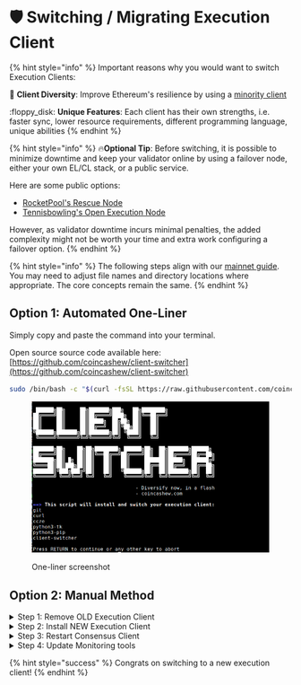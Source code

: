 # 🛡 Switching / Migrating Execution Client

{% hint style="info" %}
Important reasons why you would want to switch Execution Clients:

:owl: **Client Diversity**: Improve Ethereum's resilience by using a [minority client](https://mirror.xyz/jmcook.eth/S7ONEka\_0RgtKTZ3-dakPmAHQNPvuj15nh0YGKPFriA)

:floppy\_disk: **Unique Features**: Each client has their own strengths, i.e. faster sync, lower resource requirements, different programming language, unique abilities
{% endhint %}

{% hint style="info" %}
:fire:**Optional Tip**: Before switching, it is possible to minimize downtime and keep your validator online by using a failover node, either your own EL/CL stack, or a public service.

Here are some public options:

* [RocketPool's Rescue Node](https://rescuenode.com/docs/how-to-connect/solo)
* [Tennisbowling's Open Execution Node](https://openexecution.tennisbowling.com/)

However, as validator downtime incurs minimal penalties, the added complexity might not be worth your time and extra work configuring a failover option.
{% endhint %}

{% hint style="info" %}
The following steps align with our [mainnet guide](../). You may need to adjust file names and directory locations where appropriate. The core concepts remain the same.
{% endhint %}

## Option 1: Automated One-Liner

Simply copy and paste the command into your terminal.

Open source source code available here: [https://github.com/coincashew/client-switcher](https://github.com/coincashew/client-switcher)

```bash
sudo /bin/bash -c "$(curl -fsSL https://raw.githubusercontent.com/coincashew/client-switcher/master/install.sh)"
```

<figure><img src="../../../../.gitbook/assets/client-switcher.png" alt=""><figcaption><p>One-liner screenshot</p></figcaption></figure>

## Option 2: Manual Method

<details>

<summary>Step 1: Remove OLD Execution Client</summary>

Stop execution client and remove the service user, data paths, binaries and service files.

```bash
# Stop Execution Client
sudo systemctl stop execution
sudo systemctl disable execution

# Remove service file
sudo rm /etc/systemd/system/execution.service

# Nethermind
sudo rm -rf /usr/local/bin/nethermind
sudo rm -rf /var/lib/nethermind

# Besu
sudo rm -rf /usr/local/bin/besu
sudo rm -rf /var/lib/besu

# Geth
sudo rm -rf /usr/local/bin/geth
sudo rm -rf /var/lib/geth

# Erigon
sudo rm -rf /usr/local/bin/erigon
sudo rm -rf /var/lib/erigon

# Reth
sudo rm -rf /usr/local/bin/reth
sudo rm -rf /var/lib/reth

# Remove service user
sudo userdel execution
```

</details>

<details>

<summary>Step 2: Install NEW Execution Client</summary>

Follow the instructions found under section: [Installing a new Execution Client.](../part-i-installation/step-3-installing-execution-client/)

***

:fire:**Tip**: As well as being a minority client, **Nethermind** is known to be incredibly fast at syncing, often as quick as 2 hours with fast NVME drives.

</details>

<details>

<summary>Step 3: Restart Consensus Client</summary>

Ensure the consensus client establishes a connection to the new execution client.

```bash
sudo systemctl restart consensus
```

</details>

<details>

<summary>Step 4: Update Monitoring tools</summary>

**Promentheus and Grafana**:

* Revisit the [monitoring guide](../part-i-installation/monitoring-your-validator-with-grafana-and-prometheus.md) and update your `prometheus.yml`configuration for the new execution client.
* Ensure prometheus is connected to your new execution client's metrics port 6060.
* Also import your new execution client's dashboard.

**Beaconcha.in Mobile App:**

* To receive new notifications, update your app's settings to indicate you're using a different execution client

</details>

{% hint style="success" %}
Congrats on switching to a new execution client!
{% endhint %}
